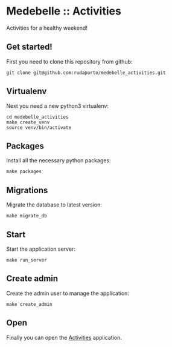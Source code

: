 # Medebelle :: Activities

Activities for a healthy weekend!

## Get started!

First you need to clone this repository from github:

```
git clone git@github.com:rudaporto/medebelle_activities.git
```

## Virtualenv

Next you need a new python3 virtualenv:

```
cd medebelle_activities
make create_venv
source venv/bin/activate
```

## Packages

Install all the necessary python packages:

```
make packages
```

## Migrations

Migrate the database to latest version:

```
make migrate_db
```


## Start

Start the application server:

```
make run_server
```

## Create admin

Create the admin user to manage the application:

```
make create_admin
```

## Open

Finally you can open the [Activities](http://localhost:8089) application.
